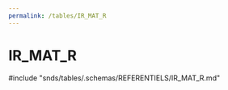 ```yaml
---
permalink: /tables/IR_MAT_R
---
```

# IR\_MAT\_R
<!-- SPDX-License-Identifier: MPL-2.0 -->

<!-- ATTENTION : Ne pas supprimer ou modifier la ligne ci-dessous -->
#include "snds/tables/.schemas/REFERENTIELS/IR_MAT_R.md"
<!-- ATTENTION : Ne pas supprimer ou modifier la ligne ci-dessus -->

